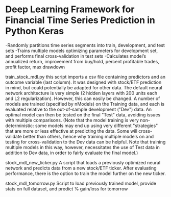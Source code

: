 # Deep Learning Framework for Financial Time Series Prediction in Python Keras
-Randomly partitions time series segments into train, development, and test sets
-Trains multiple models optimizing parameters for development set, and performs final cross-validation in test sets
-Calculates model’s annualized return, improvement from buy/hold, percent profitable trades, profit factor, max drawdown

train_stock_mdl.py
    this script imports a csv file containing predictors and an outcome 
    variable (last column). It was designed with stock/ETF prediction in mind, 
    but could potentially be adapted for other data. The default neural network
    architecture is very simple (2 hidden layers with 200 units each and 
    L2 regularization). However, this can easily be changed. A number of models
    are trained (specified by nModels) on the Training data, and each is 
    evaluated relative to the out-of-sample development ("Dev") data. An 
    optimal model can then be tested on the final "Test" data, avoiding 
    issues with multiple comparisons. (Note that the model training is very 
    non-deterministic: some models may end up using very different "strategies"
    that are more or less effective at predicting the data. Some will 
    cross-validate better than others, hence why training multiple models on 
    and testing for cross-validation to the Dev data can be helpful. 
    Note that training multiple models in this way, however, necessitates the 
    use of Test data in addition to Dev data, in order to fairly evaluate 
    the final model.)
    
stock_mdl_new_ticker.py
    A script that loads a previously optimized neural network and predicts 
    data from a new stock/ETF ticker. After evaluating performance, there is
    the option to train the model further on the new ticker.
    
stock_mdl_tomorrow.py
    Script to load previously trained model, provide stats on full dataset, and 
    predict % gain/loss for tomorrow
